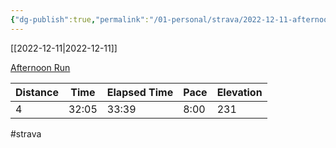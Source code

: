 ```yaml
---
{"dg-publish":true,"permalink":"/01-personal/strava/2022-12-11-afternoon-run/"}
---
```



[[2022-12-11\|2022-12-11]]

[Afternoon Run](https://www.strava.com/activities/8241978171)

| Distance | Time  | Elapsed Time | Pace | Elevation |
| -------- | ----- | ------------ | ---- | --------- |
| 4        | 32:05 | 33:39        | 8:00 | 231       |




#strava
